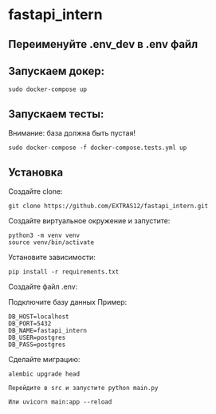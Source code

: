 # fastapi_intern


## Переименуйте .env_dev в .env файл


## Запускаем докер:

```
sudo docker-compose up
```
## Запускаем тесты:

Внимание: база должна быть пустая!
```
sudo docker-compose -f docker-compose.tests.yml up
```


## Установка
Создайте clone:
```
git clone https://github.com/EXTRAS12/fastapi_intern.git
```

Создайте виртуальное окружение и запустите:
```
python3 -m venv venv
source venv/bin/activate
```
Установите зависимости:
```
pip install -r requirements.txt
```
Создайте файл .env:

Подключите базу данных
Пример:
```
DB_HOST=localhost
DB_PORT=5432
DB_NAME=fastapi_intern
DB_USER=postgres
DB_PASS=postgres
```

Сделайте миграцию:

```
alembic upgrade head
```
```
Перейдите в src и запустите python main.py
```
```
Или uvicorn main:app --reload
```
